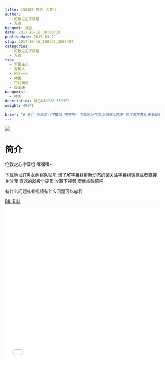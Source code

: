 ```yaml
---
title: 150329 神舌 大喜利
author: 
  - 伦敦之心字幕组
  - 九條
bangumi: 神舌
date: 2017-10-16 00:00:00
publishdate: 2015-03-29
slug: 2017-10-16_150329_3588457
categories: 
  - 伦敦之心字幕组
  - 九條
tags: 
  - 笨蛋主义
  - 香蕉人
  - 剧团一人
  - 神舌
  - 日村勇紀
  - 設楽統
bangumis: 
  - 神舌
description: 神舌&#8226;150329
weight: 49671

brief: "# 简介 伦敦之心字幕组 嘿嘿嘿~ 下载地址在男女纠察队贴吧 想了解字幕组更新动态的请关注字幕组微博或者直接关注我 喜欢的就投个硬币 收藏下视频 贡献点弹幕吧 有什么问题或者视频有什么问题可以@我"
---
```


![](https://i.imgur.com/H9gpfTt.jpg)

# 简介  
伦敦之心字幕组 嘿嘿嘿~ 


下载地址在男女纠察队贴吧 想了解字幕组更新动态的请关注字幕组微博或者直接关注我 喜欢的就投个硬币 收藏下视频 贡献点弹幕吧


有什么问题或者视频有什么问题可以@我

  [BILIBILI](https://www.bilibili.com/video/av3588457/)


<div class="vcontainer">  <iframe class='video' src="//www.bilibili.com/blackboard/player.html?aid=3588457" width="100%" height="500" frameborder="0" allowfullscreen="allowfullscreen"></iframe></div>
